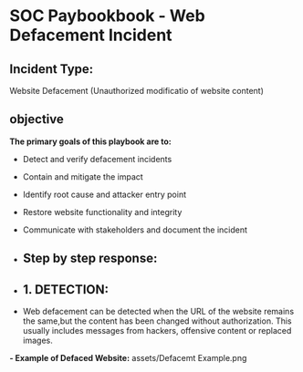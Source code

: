 # SOC Paybookbook - Web Defacement Incident

## Incident Type:
Website Defacement (Unauthorized modificatio of website content)

## objective
**The primary goals of this playbook are to:**
- Detect and verify defacement incidents
- Contain and mitigate the impact
- Identify root cause and attacker entry point
- Restore website functionality and integrity
- Communicate with stakeholders and document the incident

- ## Step by step response:

- ## 1. DETECTION:
- Web defacement can be detected when the URL of the website remains the same,but the content has been changed without authorization. This usually includes messages from hackers, offensive content or replaced images.

**- Example of Defaced Website:**
assets/Defacemt Example.png

